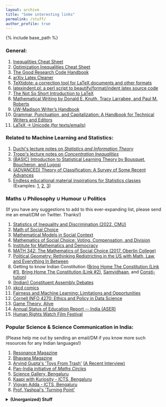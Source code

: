 ```yaml
---
layout: archive
title: "Some interesting links"
permalink: /stuff/
author_profile: true
---
```

{% include base_path %}

### General:
1. [Inequalities Cheat Sheet](http://www.lkozma.net/inequalities_cheat_sheet/)
2. [Optimization Inequalities Cheat Sheet](https://fa.bianp.net/blog/2017/optimization-inequalities-cheatsheet/)
3. [The Good Research Code Handbook](https://goodresearch.dev/index.html)
4. [arXiv Latex Cleaner](https://github.com/google-research/arxiv-latex-cleaner)
5. [TeXtidote: a correction tool for LaTeX documents and other formats](https://github.com/sylvainhalle/textidote)
6. [latexindent.pl: a perl script to beautify/format/indent latex source code](https://github.com/cmhughes/latexindent.pl)
7. [The Not So Short Introduction to LaTeX](https://tobi.oetiker.ch/lshort/lshort.pdf)
8. [Mathematical Writing by Donald E. Knuth, Tracy Larrabee, and Paul M. Roberts](https://jmlr.csail.mit.edu/reviewing-papers/knuth_mathematical_writing.pdf)
9. [UW-Madison Writer’s Handbook](https://writing.wisc.edu/handbook/)
10. [Grammar, Punctuation, and Capitalization: A Handbook for Technical Writers and Editors](https://ntrs.nasa.gov/citations/19900017394)
11. [LaTeX -> Unicode (for texts/emails)](https://www.unicodeit.net/)

### Related to Machine Learning and Statistics:
1. [Duchi's lecture notes on _Statistics and Information Theory_](https://harit7.github.io/resources/)
2. [Tropp's lecture notes on _Concentration Inequalities_](https://tropp.caltech.edu/notes/Tro21-Probability-High-LN-corr.pdf)
3. [(BASIC) Introduction to Statistical Learning Theory by Bousquet, Boucheron, and Lugosi](https://econ.upf.edu/~lugosi/mlss_slt.pdf)
4. [(ADVANCED) Theory of Classification: A Survey of Some Recent Advances](https://econ.upf.edu/~lugosi/esaimsurvey.pdf)
5. [Endless educational material inspirations for Statistics classes](https://www.tandfonline.com/loi/utas20) (Examples: [1](https://www.tandfonline.com/doi/abs/10.1198/0003130042836), [2](https://www.jstor.org/stable/2685844), [3](https://www.tandfonline.com/doi/full/10.1080/00031305.2020.1717620))

### Maths $\cup$ Philosophy $\cup$ Humour $\cup$ Politics
(If you have any suggestions to add to this ever-expanding list, please send me an email/DM on Twitter. Thanks!)
1. [Statistics of Inequality and Discrimination (2022, CMU)](https://www.stat.cmu.edu/~cshalizi/ineq/22/)
2. [Math of Social Choice](https://sites.tufts.edu/socialchoice/)
3. [Mathematical Models in Social Context](https://sites.tufts.edu/models/)
4. [Mathematics of Social Choice: Voting, Compensation, and Division](https://www.google.com/books/edition/Mathematics_of_Social_Choice/dccBaphP1G4C?hl=en&gbpv=0)
5. [Institute for Mathematics and Democracy](https://mathematics-democracy-institute.org/education-resources/)
6. [MATH 342: The Mathematics of Social Choice (2017, Oberlin College)](https://www2.oberlin.edu/faculty/kwoods/math342.html)
7. [Political Geometry: Rethinking Redistricting in the US with Math, Law, and Everything In Between](https://mggg.org/gerrybook.html)
8. Getting to know Indian Constitution ([Bring Home The Constitution (Link #1)](https://www.youtube.com/playlist?list=PLD0K3mAIEYxfWmrxdp8McNBDwCDWI2URk), [Bring Home The Constitution (Link #2)](https://koodam.org/#primary), [Samvidhaan](https://www.youtube.com/watch?v=0U9KDQnIsNk), and [Consti-tution](https://www.newslaundry.com/consti-tuition))
9. [(Indian) Constituent Assembly Debates](https://www.constitutionofindia.net/constitution-assembly-debates/)
10. [xkcd comics](https://xkcd.com/)
11. [Fairness and Machine Learning: Limitations and Opportunities](https://fairmlbook.org/)
12. [Cornell INFO 4270: Ethics and Policy in Data Science](https://docs.google.com/document/d/1GV97qqvjQNvyM2I01vuRaAwHe9pQAZ9pbP7KkKveg1o/edit)
13. [Game Theory, Alive](https://homes.cs.washington.edu/~karlin/GameTheoryBook.pdf)
14. [Annual Status of Education Report -- India (ASER)](https://asercentre.org/)
15. [Human Rights Watch Film Festival](https://ff.hrw.org/)

### Popular Science & Science Communication in India:
(Please help me out by sending an email/DM if you know more such resources for any Indian languages!)
1. [Resonance Magazine](https://www.ias.ac.in/listing/issues/reso)
2. [Bhavana Magazine](https://bhavana.org.in/)
3. [Arvind Gupta's 'Toys From Trash'](http://arvindguptatoys.com/) [(A Recent Interview)](https://www.youtube.com/watch?v=1ZItgy0yKP0)
4. [Pan-India initiative of _Maths Circles_](https://www.icts.res.in/outreach/maths-circle-india)
5. [Science Gallery, Bengaluru](https://bengaluru.sciencegallery.com/)
6. [Kaapi with Kuriosity - ICTS, Bengaluru](https://www.icts.res.in/outreach/kaapi-with-kuriosity)
7. [Vigyan Adda - ICTS, Bengaluru](https://www.icts.res.in/outreach/vigyan-adda)
8. [Prof. Yashpal's 'Turning Point'](https://scroll.in/video/845070/watch-this-film-is-a-tribute-to-scientist-yash-pal-1926-2017-who-made-science-easy-for-children)

<details>
 
 <summary><b>(Unorganized) Stuff</b></summary>
 
 I plan to add more stuff here and sort it on a semi-regular basis.

1. [The "What Is...?" column](https://arminstraub.com/math/what-is-column)
2. [Cosma's amazing notes](http://bactra.org/notebooks/)
3. [CSC2541 Winter 2022 Topics in Machine Learning: Neural Net Training Dynamics](https://www.cs.toronto.edu/~rgrosse/courses/csc2541_2022/)
4. [Differential geometry for machine learning](https://metacademy.org/roadmaps/rgrosse/dgml)

</details>


<!---
**Personal Library**
 
| Author | Title | Subject/Genre | Notes |
| ----------- | ----------- | ----------- | ----------- |
| Stern, Jessica and Berger, J.M. | ISIS - State of Terror | Politics |  |
| Jha, D.N. | The Myth of Holy Cow | History |  |
| Nasar, Sylvia | A Beautiful Mind | Biography |  |
| Farmelo, Graham | The Strangest Man | Biography |  |
| Schama, Simon | Belonging: The Story of Jews | History |  |
| Sobel, Dava | Longitude | Science History |  |
| Cathcart, Thomas & Klein, Daniel | Plato and Platypus Walk Into A Bar: Understanding Philosophy Through Jokes | Philosophy |  |
| Satrapi, Marjane | Persepolis | Memoir |  |
| Spiegelman, Art | Maus | Memoir |  |
| Weinberg, Steven | To Explain The World | Science History |  |
| Lahiri, Jhumpa | In Other Words | Non-fiction |  |
| Smith, Keri | Wreck This Journal | Journalling |  |
| Feynman, Richard | Surely You're Joking, Mr. Feynman | Memoir |  |
| Khetan, Ashish | Undercover | Political History |  |
| Rajan, Nalini | The Story of Secularism | History |  |
| Fry, Stephen | Mythos | Mythology |  |
| Sagan, Carl | Pale Blue Dot | Popular Science |  |
| Sainath, P. | Everybody Loves A Good Drought | Politics |  |
| Moore, Alan | Watchmen | Science-fiction |  |
| Morrison, Grant & Mahnke, Doug & Jones, J.G. | Final Crisis | Science-fiction |  |
| Herbert, Frank | Dune | Science-fiction |  |
| Weir, Andy | The Martian | Science-fiction |  |
| Hedayat, Sadegh | The Blind Owl | Fiction |  |
| Murakami, Haruki | The Wind Up Bird Chronicles | Fiction |  | 
| Pynchon, Thomas | Gravity's Rainbow | Historical Fiction |  |
| Rowling, J.K. | Harry Potter & The Prisoner Of Azkaban | Fantasy |  |
| Rowling, J.K. | Harry Potter & The Order of The Phoenix | Fantasy |  |
| Rowling, J.K. | Tales of Beedle the Bard | Fantasy |  |
| Tolkien, J.R.R. | The Hobbit | Fantasy |  |
| Tolkien, J.R.R. | The Lord of the Rings Trilogy | Fantasy |  |
| Tolkien, J.R.R. | Children of Hurin | Fantasy |  |
| Tolkien, J.R.R. | Silmarilion | Fantasy |  |
| Tolkien, J.R.R. | Unfinished Tales | Fantasy |  | 
| Tolkien, J.R.R. | The Legend of Sigurd and Gudrun | Fantasy |  |
| Paolini, Christopher | Eragon | Fantasy |  | 
| Rushdie, Salman | Midnight's Children | Fiction |  | 
| Lutgendorf, Philip | Tulsidas: The Epic of Rama Volume 1 | Fiction |  | 
| Funke, Cornelia | The Thief Lord | Fiction |  | 
| Zafón, Carlos Ruiz | The Shadow of the Wind | Fiction |  | 
| Singh, Khushwant | Train to Pakistan | Fiction |  |
| Tharoor, Shashi | The Great Indian Novel | Fiction |  |
| Wodehouse, P.G. | The Best of PG Wodehouse | Fiction |  |
| Wodehouse, P.G. | P G Wodehouse Collection Vol. I | Fiction | on Audible |
| Doyle, Arthur C. | Sherlock Holmes: The Definitive Collection | Fiction | on Audible |
| Sharma, Pandit Vishnu & Chandiramani, G.L. | Panchtantra | Fiction | on Audible |

> _More titles to be added soon..._


# Interesting papers, articles, blogs, books...

## Interesting Blogs on Machine Learning, Maths, and Computer Science

1. [Distill.pub](https://distill.pub)
2. https://blog.christianperone.com/page/3/
3. https://t.co/qvqNbaIXxR?amp=1
4. Entropic Flow: https://meisong541.github.io/
5. https://onionesquereality.wordpress.com/index-all-posts/
6. Inference.vc
7. Off the convex path
8. CalculatedContent
9. A Butterfly Valley
10. https://locuslab.github.io/
11. I'm a bandit - Bubeck
12. https://lilianweng.github.io/lil-log/
13. Francis Bach's blog
14. https://vincentherrmann.github.io/blog/wasserstein/
15. fa.bianp.net
16. http://blog.mrtz.org/2013/09/07/the-zen-of-gradient-descent.html
17. mloss.org - ML open source sorftware
18. Libres pensées d'un mathématicien ordinaire - http://djalil.chafai.net/blog/
19. https://rufflewind.com/2016-12-30/reverse-mode-automatic-differentiation
20. https://wiseodd.github.io/techblog/
21. http://www.physicsmeetsml.org
22. https://tuananhle.co.uk/notes/
23. https://timvieira.github.io/blog/
24. https://ajolicoeur.wordpress.com/adversarial-score-matching-and-consistent-sampling/
25. Understanding NTK: Rajat's Blog
26. Vene.ro: https://vene.ro/blog/mirror-descent.html
27. https://speechbrain.github.io/
28. preetum.nakkiran.org/misc/gauss
29. https://nhigham.com/category/what-is/
30. http://www.pokutta.com/blog/
31. https://nuit-blanche.blogspot.com

> More to be added.

### Problem Solving Techniques in Maths
1. tricki.org/article/Create_an_epsilon_of_room
2. tricki.org/article/Existence_proofs

> More to be added.

### Scientific computing:
1. netlib.org/misc/faq.html#2.1
2. netlib.org/bib/gams.html
3. solon.cma.univie.ac.at/glopt.html

> More to be added.

### Interesting blog on Compressed Sensing:
1. https://nuit-blanche.blogspot.com/search/label/grouptesting

> More to be added.

### Deep Learning & PyTorch
1. https://fleuret.org/dlc/

> More to be added.

--->

<!---
## Books (genre-wise)

> To be updated soon.

## Machine Learning and Deep Learning 

> To be updated soon.

## Computers and Computing

> To be updated soon.

## Geometric Deep Learning

> To be updated soon.

## Causal Inference-based Machine Learning

> To be updated soon.


## Interesting Links for GROUP THEORY

> To be updated soon.

-->

<!---
List of Books I own (/used to)

Academic
Analysis-I by Tao (with me)
Principles of Quantum Mechanics by R Shankar (with me)
BM Sharma - Optics, Mechanis I (with me)
Quantum Mechanics by J Sakurai (with me)
Lectures on Quantum Mechanics by Dirac (with me)
Intro to algorithms by T. Cormen (with me)
Power systems switchgear & protection (missing/left it somewhere deliberately)
Sadiku - Electrical Circuits (Missing/I left in Jamnagar)
Arfken & Weber - maths for scientists and engineers (missing)
A first book of Quantum field theory by A. Lahiri (missing)
Complex Variables (Cambridge) - Fokas and Albowitz (missing)
Classical Mechanics - PS Joag, NC Rana (Missing)
PRINCIPLES OF MATHEMATICAL Analysis - Rudin (with me)
Electrodynamics by J D Jackson (lost)
Signals and Systems by Oppenheim - with me
Data structures and algorithms in C - Mark Weiss (with me)
Understanding Machine Learning : From Theory to Algorithms (with me)
Matrix Analysis by Horn & Johnson (with me)
Analysis by It's History by E. Hairer & G. Wanner (with me, photocopy)
Mathematical Analysis (Functions of one variable) by Mariano Giaquinta & Giuseppe Modica - (with me, photocopy)
The Cauchy-Schwarz Masterclass by J. Michael Steele (with me)


Popular/Recreational Science
Six easy pieces by R Feynman (with me)
Skywatching (Fog City Press) (with me)
Feynman's Tips on Physics (with me)
What if? XKCD (with me)
The changing universe Big bang and after (new horizons publications) (with me)
The Magical Maze by Ian Stewart (with me)
Ruler & Compass by Andrew Sutton (with me) - Wooden Books Publication Series
Questions and Problems in School Physics by I.Tarasov and A. Tarasova (with me)
Mathematical Circles (Russian Experience) - lost
Does God Play Dice by Ian Stewart (with me)
Game, Set And Math by Ian Stewart (with me)
Things to make and do in the fourth dimension by Matt Parker (with me)
Through Two Doors at Once by Anil Ananthaswamy (with me)
Mathematics Magic & Mystery by Martin Gardner (with me)
The Nothing That Is Zero: A Natural History Of Zero by Robert Kaplan (with me)
One, Two, Three,... Infinity by George Gamow (with me)
The Creation Of The Universe by George Gamow (with me)
The Descent of Man by Charles Darwin (with me)
Short history of nearly everything (I have)
Feynman's Tips on Physics (I have)
For the Love of Physics by Walter Lewin (with me)
Science for everyone: Nature of Magnetism (with me)
relativity - the special and general theory by A Einstein (with me)
The Strange Theory of the Quantum by Banesh Hoffman (with me)
How To Solve It by George Polya (with me)
Problems in Physics by S. S. Krotov (Science for Everyone series) (with me)
What is Life? By Schrödinger (with me)
The Mathematical Mechanic by Mark Levi (with me)
Quantum Revolution I: The Breakthrough by G Venkatraman (with me)
Why Are Things The Way They Are? By G Venkatraman (with me)



Miscellaneous
Kaplan GRE book (with me, at home)
Princeton GRE Prep (with me)

-->
